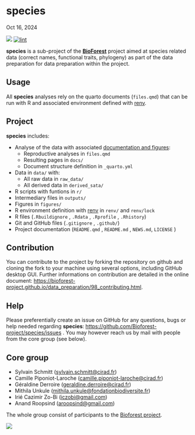 # species
Oct 16, 2024

[![](https://www.repostatus.org/badges/latest/wip.svg)](https://www.repostatus.org/#wip)
[![lint](https://github.com/Bioforest-project/species/workflows/lint/badge.svg)](https://github.com/Bioforest-project/species/actions?query=workflow%3Alint)

**species** is a sub-project of the
[**BioForest**](https://github.com/Bioforest-project) project aimed at
species related data (correct names, functional traits, phylogeny) as
part of the data preparation for data preparation within the project.

## Usage

All **species** analyses rely on the quarto documents (`files.qmd`) that
can be run with R and associated environment defined with [renv](#0).

## Project

**species** includes:

- Analyse of the data with associated [documentation and
  figures](https://bioforest-project.github.io/species/):
  - Reproductive analyses in `files.qmd`
  - Resulting pages in `docs/`
  - Document structure definition in `_quarto.yml`
- Data in `data/` with:
  - All raw data in `raw_data/`
  - All derived data in `derived_sata/`
- R scripts with funtions in `r/`
- Intermediary files in `outputs/`
- Figures in `figures/`
- R environment definition with
  [renv](https://rstudio.github.io/renv/articles/renv.html) in `renv/`
  and `renv/lock`
- R files (`.Rbuildignore` , `.Rdata` , `.Rprofile` , `.Rhistory`)
- Git and GitHub files (`.gitignore` , `.github/`)
- Project documentation (`README.qmd` , `README.md` , `NEWS.md`,
  `LICENSE` )

## Contribution

You can contribute to the project by forking the repository on github
and cloning the fork to your machine using several options, including
GitHub desktop GUI. Further informations on contribution are detailed in
the online document:
<https://bioforest-project.github.io/data_preparation/98_contributing.html>.

## Help

Please preferentially create an issue on GitHub for any questions, bugs
or help needed regarding **species**:
<https://github.com/Bioforest-project/species/issues> . You may however
reach us by mail with people from the core group (see below).

## Core group

- Sylvain Schmitt (sylvain.schmitt@cirad.fr)
- Camille Piponiot-Laroche (camille.piponiot-laroche@cirad.fr)
- Géraldine Derroire (geraldine.derroire@cirad.fr)
- Mithila Unkule (mithila.unkule@fondationbiodiversite.fr)
- Irié Cazimir Zo-Bi (iczobi@gmail.com)
- Anand Roopsind (aroopsind@gmail.com)

The whole group consist of participants to the [Bioforest
project](https://www.fondationbiodiversite.fr/la-frb-en-action/programmes-et-projets/le-cesab/bioforest/).

![](https://www.fondationbiodiversite.fr/wp-content/uploads/2023/10/bioforest-ws1_web.jpeg)
